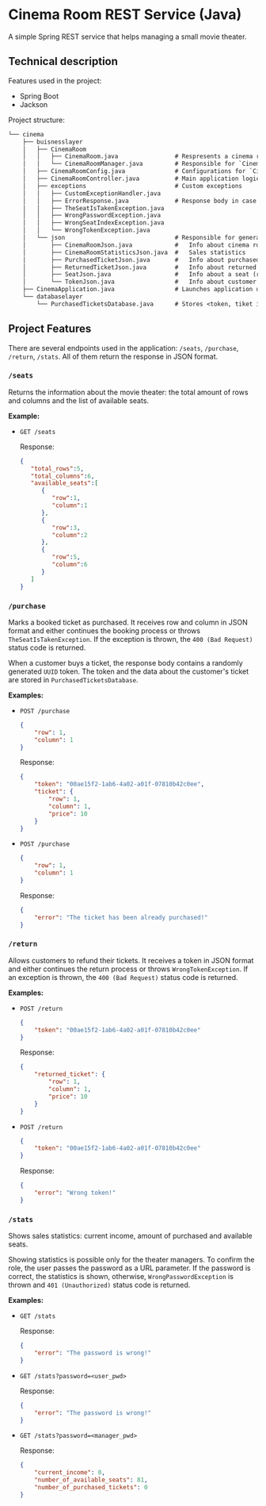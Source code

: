 # Cinema Room REST Service (Java)

A simple Spring REST service that helps managing a small movie theater.



## Technical description

Features used in the project: 

- Spring Boot 
- Jackson 



Project structure:

```txt
└── cinema
    ├── buisnesslayer
    │   ├── CinemaRoom
    │   │   ├── CinemaRoom.java                # Respresents a cinema room
    │   │   └── CinemaRoomManager.java         # Responsible for `CinemaRoom` objects
    │   ├── CinemaRoomConfig.java              # Configurations for `CinemaRoom` objects
    │   ├── CinemaRoomController.java          # Main application logic
    │   ├── exceptions                         # Custom exceptions 
    │   │   ├── CustomExceptionHandler.java
    │   │   ├── ErrorResponse.java             # Response body in case there is an error
    │   │   ├── TheSeatIsTakenException.java
    │   │   ├── WrongPasswordException.java
    │   │   ├── WrongSeatIndexException.java
    │   │   └── WrongTokenException.java
    │   └── json                               # Responsible for generating JSON objects:
    │       ├── CinemaRoomJson.java            #   Info about cinema room
    │       ├── CinemaRoomStatisticsJson.java  #   Sales statistics 
    │       ├── PurchasedTicketJson.java       #   Info about purchased ticket 
    │       ├── ReturnedTicketJson.java        #   Info about returned ticket 
    │       ├── SeatJson.java                  #   Info about a seat (row, column)
    │       └── TokenJson.java                 #   Info about customer's token
    ├── CinemaApplication.java                 # Launches application using Spring Boot
    └── databaselayer
        └── PurchasedTicketsDatabase.java      # Stores <token, tiket info> pairs 

```





## Project Features

There are several endpoints used in the application: `/seats`, `/purchase`, `/return`, `/stats`. All of them return the response in JSON format.





### `/seats`

Returns the information about the movie theater: the total amount of rows and columns and the list of available seats.

**Example:**

- `GET /seats`

  Response:

  ```json
  {
     "total_rows":5,
     "total_columns":6,
     "available_seats":[
        {
           "row":1,
           "column":1
        },
        {
           "row":3,
           "column":2
        },
        {
           "row":5,
           "column":6
        }
     ]
  }
  ```





### `/purchase`

Marks a booked ticket as purchased. It receives row and column in JSON format and either continues the booking process or throws `TheSeatIsTakenException`. If the exception is thrown, the `400 (Bad Request)` status code is returned.

When a customer buys a ticket, the response body contains a randomly generated `UUID` token. The token and the data about the customer's ticket are stored in `PurchasedTicketsDatabase`.

**Examples:**

- `POST /purchase`

  ```json
  {
      "row": 1,
      "column": 1
  }
  ```

  Response:

  ```json
  {
      "token": "00ae15f2-1ab6-4a02-a01f-07810b42c0ee",
      "ticket": {
          "row": 1,
          "column": 1,
          "price": 10
      }
  }
  ```

- `POST /purchase`

  ```json
  {
      "row": 1,
      "column": 1
  }
  ```

  Response:

  ```json
  {
      "error": "The ticket has been already purchased!"
  }
  ```





### `/return`

Allows customers to refund their tickets. It receives a token in JSON format and either continues the return process or throws `WrongTokenException`. If an exception is thrown, the `400 (Bad Request)` status code is returned.

**Examples:**

- `POST /return`

  ```json
  {
      "token": "00ae15f2-1ab6-4a02-a01f-07810b42c0ee"
  }
  ```

  Response:

  ```json
  {
      "returned_ticket": {
          "row": 1,
          "column": 1,
          "price": 10
      }
  }
  ```

- `POST /return`

  ```json
  {
      "token": "00ae15f2-1ab6-4a02-a01f-07810b42c0ee"
  }
  ```

  Response:

  ```json
  {
      "error": "Wrong token!"
  }
  ```





### `/stats`

Shows sales statistics: current income, amount of purchased and available seats. 

Showing statistics is possible only for the theater managers. To confirm the role, the user passes the password as a URL parameter. If the password is correct, the statistics is shown, otherwise, `WrongPasswordException` is thrown and `401 (Unauthorized)` status code is returned. 



**Examples:**

- `GET /stats`

  Response:

  ```json
  {
      "error": "The password is wrong!"
  }
  ```

- `GET /stats?password=<user_pwd>`

  Response:

  ```json
  {
      "error": "The password is wrong!"
  }
  ```

- `GET /stats?password=<manager_pwd>`

  Response:

  ```json
  {
      "current_income": 0,
      "number_of_available_seats": 81,
      "number_of_purchased_tickets": 0
  }
  ```

  

